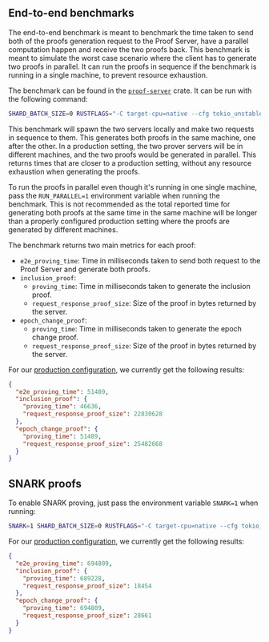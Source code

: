## End-to-end benchmarks

The end-to-end benchmark is meant to benchmark the time taken to send both of the proofs generation request to the Proof
Server, have a parallel computation happen and receive the two proofs back. This benchmark is meant to simulate the
worst case scenario where the client has to generate two proofs in parallel. It can run the proofs in sequence if the
benchmark is running in a single machine, to prevent resource exhaustion.

The benchmark can be found in
the [`proof-server`](https://github.com/argumentcomputer/zk-light-clients/blob/dev/aptos/proof-server/benches/proof_server.rs)
crate. It can be run with the following command:

```bash
SHARD_BATCH_SIZE=0 RUSTFLAGS="-C target-cpu=native --cfg tokio_unstable -C opt-level=3" PRIMARY_ADDR="127.0.0.1:8080" SECONDARY_ADDR="127.0.0.1:8081" cargo bench --bench proof_server
```

This benchmark will spawn the two servers locally and make two requests in sequence to them. This generates both proofs
in the same machine, one after the other. In a production setting, the two prover servers will be in different machines,
and the two proofs would be generated in parallel. This returns times that are closer to a production setting, without
any resource exhaustion when generating the proofs.

To run the proofs in parallel even though it's running in one single machine, pass the `RUN_PARALLEL=1` environment variable
when running the benchmark. This is not recommended as the total reported time for generating both proofs at the same time
in the same machine will be longer than a properly configured production setting where the proofs are generated by different
machines.

The benchmark returns two main metrics for each proof:

- `e2e_proving_time`: Time in milliseconds taken to send both request to the Proof Server and generate both proofs.
- `inclusion_proof`:
    - `proving_time`: Time in milliseconds taken to generate the inclusion proof.
    - `request_response_proof_size`: Size of the proof in bytes returned by the server.
- `epoch_change_proof`:
    - `proving_time`: Time in milliseconds taken to generate the epoch change proof.
    - `request_response_proof_size`: Size of the proof in bytes returned by the server.

For our [production configuration](../run/overview.md), we currently get the following results:

```json
{
  "e2e_proving_time": 51489,
  "inclusion_proof": {
    "proving_time": 46636,
    "request_response_proof_size": 22830628
  },
  "epoch_change_proof": {
    "proving_time": 51489,
    "request_response_proof_size": 25482668
  }
}
```

## SNARK proofs

To enable SNARK proving, just pass the environment variable `SNARK=1` when running:

```bash
SNARK=1 SHARD_BATCH_SIZE=0 RUSTFLAGS="-C target-cpu=native --cfg tokio_unstable -C opt-level=3" PRIMARY_ADDR="127.0.0.1:8080" SECONDARY_ADDR="127.0.0.1:8081" cargo bench --bench proof_server
```

For our [production configuration](../run/overview.md), we currently get the following results:

```json
{
  "e2e_proving_time": 694809,
  "inclusion_proof": {
    "proving_time": 689228,
    "request_response_proof_size": 18454
  },
  "epoch_change_proof": {
    "proving_time": 694809,
    "request_response_proof_size": 28661
  }
}
```
